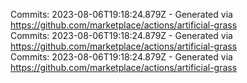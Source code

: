 Commits: 2023-08-06T19:18:24.879Z - Generated via https://github.com/marketplace/actions/artificial-grass
<br>
Commits: 2023-08-06T19:18:24.879Z - Generated via https://github.com/marketplace/actions/artificial-grass
<br>
Commits: 2023-08-06T19:18:24.879Z - Generated via https://github.com/marketplace/actions/artificial-grass
<br>
